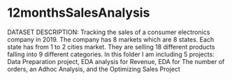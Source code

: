 # 12monthsSalesAnalysis
DATASET DESCRIPTION:
Tracking the sales of a consumer electronics company in 2019. The company has 8 markets which are 8 states. Each state has from 1 to 2 cities market. 
They are selling 18 different products falling into 9 different categories.
In this folder I am including 5 projects: Data Preparation project, EDA analysis for Revenue, EDA for The number of orders, an Adhoc Analysis, and the Optimizing Sales Project
